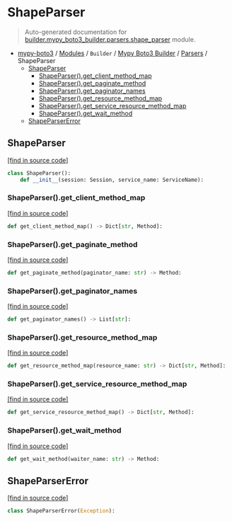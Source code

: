 # ShapeParser

> Auto-generated documentation for [builder.mypy_boto3_builder.parsers.shape_parser](https://github.com/vemel/mypy_boto3/blob/master/builder/mypy_boto3_builder/parsers/shape_parser.py) module.

- [mypy-boto3](../../../README.md#mypy_boto3) / [Modules](../../../MODULES.md#mypy-boto3-modules) / `Builder` / [Mypy Boto3 Builder](../index.md#mypy-boto3-builder) / [Parsers](index.md#parsers) / ShapeParser
    - [ShapeParser](#shapeparser)
        - [ShapeParser().get_client_method_map](#shapeparserget_client_method_map)
        - [ShapeParser().get_paginate_method](#shapeparserget_paginate_method)
        - [ShapeParser().get_paginator_names](#shapeparserget_paginator_names)
        - [ShapeParser().get_resource_method_map](#shapeparserget_resource_method_map)
        - [ShapeParser().get_service_resource_method_map](#shapeparserget_service_resource_method_map)
        - [ShapeParser().get_wait_method](#shapeparserget_wait_method)
    - [ShapeParserError](#shapeparsererror)

## ShapeParser

[[find in source code]](https://github.com/vemel/mypy_boto3/blob/master/builder/mypy_boto3_builder/parsers/shape_parser.py#L40)

```python
class ShapeParser():
    def __init__(session: Session, service_name: ServiceName):
```

### ShapeParser().get_client_method_map

[[find in source code]](https://github.com/vemel/mypy_boto3/blob/master/builder/mypy_boto3_builder/parsers/shape_parser.py#L199)

```python
def get_client_method_map() -> Dict[str, Method]:
```

### ShapeParser().get_paginate_method

[[find in source code]](https://github.com/vemel/mypy_boto3/blob/master/builder/mypy_boto3_builder/parsers/shape_parser.py#L292)

```python
def get_paginate_method(paginator_name: str) -> Method:
```

### ShapeParser().get_paginator_names

[[find in source code]](https://github.com/vemel/mypy_boto3/blob/master/builder/mypy_boto3_builder/parsers/shape_parser.py#L170)

```python
def get_paginator_names() -> List[str]:
```

### ShapeParser().get_resource_method_map

[[find in source code]](https://github.com/vemel/mypy_boto3/blob/master/builder/mypy_boto3_builder/parsers/shape_parser.py#L345)

```python
def get_resource_method_map(resource_name: str) -> Dict[str, Method]:
```

### ShapeParser().get_service_resource_method_map

[[find in source code]](https://github.com/vemel/mypy_boto3/blob/master/builder/mypy_boto3_builder/parsers/shape_parser.py#L334)

```python
def get_service_resource_method_map() -> Dict[str, Method]:
```

### ShapeParser().get_wait_method

[[find in source code]](https://github.com/vemel/mypy_boto3/blob/master/builder/mypy_boto3_builder/parsers/shape_parser.py#L321)

```python
def get_wait_method(waiter_name: str) -> Method:
```

## ShapeParserError

[[find in source code]](https://github.com/vemel/mypy_boto3/blob/master/builder/mypy_boto3_builder/parsers/shape_parser.py#L36)

```python
class ShapeParserError(Exception):
```
